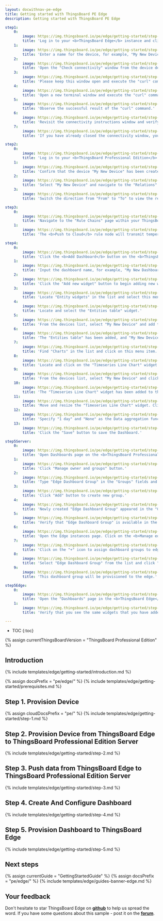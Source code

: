 ```yaml
---
layout: docwithnav-pe-edge
title: Getting started with ThingsBoard PE Edge
description: Getting started with ThingsBoard PE Edge

step1:
    0:
        image: https://img.thingsboard.io/pe/edge/getting-started/step-1-item-1.png 
        title: 'Log in to your <b>ThingsBoard Edge</b> instance and click the "Add Device" button.'
    1:
        image: https://img.thingsboard.io/pe/edge/getting-started/step-1-item-2.png  
        title: 'Enter a name for the device, for example, "My New Device". No other changes are required at this time. Click "Add" to create the device.'
    2:
        image: https://img.thingsboard.io/pe/edge/getting-started/step-1-item-3.png
        title: 'Open the "Check connectivity" window from the device details page, or skip this step if the pop-up window has already appeared.'
    3:
        image: https://img.thingsboard.io/pe/edge/getting-started/step-1-item-4.png
        title: 'Please keep this window open and execute the "curl" command in a new terminal window. This command will publish demo telemetry data to the newly created device.'
    4:
        image: https://img.thingsboard.io/pe/edge/getting-started/step-1-item-5.png
        title: 'Open a new terminal window and execute the "curl" command copied from the previous step.'
    5:
        image: https://img.thingsboard.io/pe/edge/getting-started/step-1-item-6.png
        title: 'Observe the successful result of the "curl" command.'        
    6:
        image: https://img.thingsboard.io/pe/edge/getting-started/step-1-item-7.png
        title: 'Revisit the connectivity instructions window and verify the telemetry upload.'
    7:
        image: https://img.thingsboard.io/pe/edge/getting-started/step-1-item-8.png
        title: 'If you have already closed the connectivity window, you can check the "Latest telemetry" tab of the device for verification.'

step2:
    0:
        image: https://img.thingsboard.io/pe/edge/getting-started/step-2-item-1.png
        title: 'Log in to your <b>ThingsBoard Professional Edition</b> instance and navigate to the Devices page.'
    1:
        image: https://img.thingsboard.io/pe/edge/getting-started/step-2-item-2.png  
        title: 'Confirm that the device "My New Device" has been created on the ThingsBoard Professional Edition Server.'
    2:
        image: https://img.thingsboard.io/pe/edge/getting-started/step-2-item-3.png
        title: 'Select "My New Device" and navigate to the "Relations" tab.'
    3:
        image: https://img.thingsboard.io/pe/edge/getting-started/step-2-item-4.png
        title: 'Switch the direction from "From" to "To" to view the relation to the Edge that provisioned this device.'

step3:
    0:
        image: https://img.thingsboard.io/pe/edge/getting-started/step-3-item-1.png
        title: 'Navigate to the "Rule Chains" page within your ThingsBoard <b>Edge</b> instance and open the "Edge Root Rule Chain".'
    1:
        image: https://img.thingsboard.io/pe/edge/getting-started/step-3-item-2.png
        title: 'The <b>Push to Cloud</b> rule node will transmit temperature timeseries data to the cloud once it has been stored in the local database.'

step4:
    0:
        image: https://img.thingsboard.io/pe/edge/getting-started/step-4-item-1.png
        title: 'Click the <b>Add Dashboard</b> button on the <b>ThingsBoard Professional Edition</b> server.'
    1:
        image: https://img.thingsboard.io/pe/edge/getting-started/step-4-item-2.png
        title: 'Input the dashboard name, for example, "My New Dashboard", and click "Add" to create the dashboard.'
    2:
        image: https://img.thingsboard.io/pe/edge/getting-started/step-4-item-3.png
        title: 'Click the "Add new widget" button to begin adding new widgets to this dashboard.'
    3:
        image: https://img.thingsboard.io/pe/edge/getting-started/step-4-item-4.png
        title: 'Locate "Entity widgets" in the list and select this menu item.'        
    4:
        image: https://img.thingsboard.io/pe/edge/getting-started/step-4-item-5.png
        title: 'Locate and select the "Entities table" widget.'
    5:
        image: https://img.thingsboard.io/pe/edge/getting-started/step-4-item-6.png
        title: 'From the devices list, select "My New Device" and add the "temperature" column to the table configuration. Click "Add" button.'
    6:
        image: https://img.thingsboard.io/pe/edge/getting-started/step-4-item-7.png
        title: 'The "Entities table" has been added, and "My New Device" is displayed in the list. Click the "Add widget" button.'
    7:
        image: https://img.thingsboard.io/pe/edge/getting-started/step-4-item-8.png
        title: 'Find "Charts" in the list and click on this menu item.'
    8:
        image: https://img.thingsboard.io/pe/edge/getting-started/step-4-item-9.png
        title: 'Locate and click on the "Timeseries Line Chart" widget.'
    9:
        image: https://img.thingsboard.io/pe/edge/getting-started/step-4-item-10.png
        title: 'From the devices list, select "My New Device" and click "Add" button.'
    10:
        image: https://img.thingsboard.io/pe/edge/getting-started/step-4-item-11.png
        title: 'The "Timeseries Line Chart" widget has been added to the dashboard.'
    11:
        image: https://img.thingsboard.io/pe/edge/getting-started/step-4-item-12.png
        title: 'Move and resize the "Timeseries Line Chart" widget. Click the "Edit timewindow" icon.'
    12:
        image: https://img.thingsboard.io/pe/edge/getting-started/step-4-item-13.png
        title: 'Specify "1 day" and "None" as the Data aggregation function. Click "Update" button.'
    13:
        image: https://img.thingsboard.io/pe/edge/getting-started/step-4-item-14.png
        title: 'Click the "Save" button to save the Dashboard.'

step5Server:
    0:
        image: https://img.thingsboard.io/pe/edge/getting-started/step-5-item-1.png
        title: 'Open Dashboards page on the <b>ThingsBoard Professional Edition</b> server. Click on the <b>Edit</b> icon of the "My New Dashboard" to view details.'
    1:
        image: https://img.thingsboard.io/pe/edge/getting-started/step-5-item-2.png
        title: 'Click "Manage owner and groups" button.'
    2:
        image: https://img.thingsboard.io/pe/edge/getting-started/step-5-item-3.png
        title: 'Type "Edge Dashboard Group" in the "Groups" fields and click "Create a new one!" blue link.'
    3:
        image: https://img.thingsboard.io/pe/edge/getting-started/step-5-item-4.png
        title: 'Click "Add" button to create new group.'
    4:
        image: https://img.thingsboard.io/pe/edge/getting-started/step-5-item-5.png
        title: 'Newly created "Edge Dashboard Group" appeared in the "Groups" field. Click "Update" button.'
    5:
        image: https://img.thingsboard.io/pe/edge/getting-started/step-5-item-6.png
        title: 'Verify that "Edge Dashboard Group" is available in the "Groups" field. Close edit window.'
    6:
        image: https://img.thingsboard.io/pe/edge/getting-started/step-5-item-7.png
        title: 'Open the Edge instances page. Click on the <b>Manage edge dashboard groups</b> icon of the edge instance to view dashboards that are already assigned to this edge.'
    7:
        image: https://img.thingsboard.io/pe/edge/getting-started/step-5-item-8.png
        title: 'Click on the "+" icon to assign dashboard groups to edge.'
    8:
        image: https://img.thingsboard.io/pe/edge/getting-started/step-5-item-9.png
        title: 'Select "Edge Dashboard Group" from the list and click "Assign" button.'
    9:
        image: https://img.thingsboard.io/pe/edge/getting-started/step-5-item-10.png
        title: 'This dashboard group will be provisioned to the edge.'

step5Edge:
    0:
        image: https://img.thingsboard.io/pe/edge/getting-started/step-5-item-11.png
        title: 'Open the "Dashboards" page in the <b>ThingsBoard Edge</b> UI. Open "My New Dashboard".'    
    1:
        image: https://img.thingsboard.io/pe/edge/getting-started/step-5-item-12.png
        title: 'Verify that you see the same widgets that you have added on the cloud and temperature readings from the device.'

---
```


* TOC
{:toc}

{% assign currentThingsBoardVersion = "ThingsBoard Professional Edition" %}

## Introduction

{% include templates/edge/getting-started/introduction.md %}

{% assign docsPrefix = "pe/edge/" %}
{% include templates/edge/getting-started/prerequisites.md %}

## Step 1. Provision Device

{% assign cloudDocsPrefix = "pe/" %}
{% include templates/edge/getting-started/step-1.md %}

## Step 2. Provision Device from ThingsBoard Edge to ThingsBoard Professional Edition Server

{% include templates/edge/getting-started/step-2.md %}

## Step 3. Push data from ThingsBoard Edge to ThingsBoard Professional Edition Server

{% include templates/edge/getting-started/step-3.md %}

## Step 4. Create And Configure Dashboard

{% include templates/edge/getting-started/step-4.md %}

## Step 5. Provision Dashboard to ThingsBoard Edge

{% include templates/edge/getting-started/step-5.md %}

## Next steps

{% assign currentGuide = "GettingStartedGuide" %}
{% assign docsPrefix = "pe/edge/" %}
{% include templates/edge/guides-banner-edge.md %}

## Your feedback

Don't hesitate to star ThingsBoard Edge on **[github](https://github.com/thingsboard/thingsboard-edge)** to help us spread the word.
If you have some questions about this sample - post it on the **[forum](https://groups.google.com/forum/#!forum/thingsboard)**.

